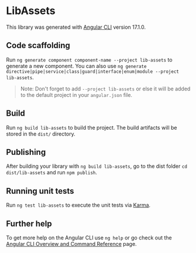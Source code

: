 # LibAssets

This library was generated with [Angular CLI](https://github.com/angular/angular-cli) version 17.1.0.

## Code scaffolding

Run `ng generate component component-name --project lib-assets` to generate a new component. You can also use `ng generate directive|pipe|service|class|guard|interface|enum|module --project lib-assets`.
> Note: Don't forget to add `--project lib-assets` or else it will be added to the default project in your `angular.json` file. 

## Build

Run `ng build lib-assets` to build the project. The build artifacts will be stored in the `dist/` directory.

## Publishing

After building your library with `ng build lib-assets`, go to the dist folder `cd dist/lib-assets` and run `npm publish`.

## Running unit tests

Run `ng test lib-assets` to execute the unit tests via [Karma](https://karma-runner.github.io).

## Further help

To get more help on the Angular CLI use `ng help` or go check out the [Angular CLI Overview and Command Reference](https://angular.io/cli) page.
